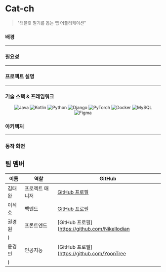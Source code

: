 # Cat-ch
> "태블릿 필기를 돕는 앱 어플리케이션"
### 배경

--- 
### 필요성

--- 
### 프로젝트 설명

---
### 기술 스택 & 프레임워크
<div align="center">

![Java](https://img.shields.io/badge/Java-%23ED8B00.svg?style=for-the-badge&logo=java&logoColor=white) 
![Kotlin](https://img.shields.io/badge/Kotlin-%230095D5.svg?style=for-the-badge&logo=kotlin&logoColor=white) 
![Python](https://img.shields.io/badge/Python-%233776AB.svg?style=for-the-badge&logo=python&logoColor=white) 
![Django](https://img.shields.io/badge/Django-%23092E20.svg?style=for-the-badge&logo=django&logoColor=white) 
![PyTorch](https://img.shields.io/badge/PyTorch-%23EE4C2C.svg?style=for-the-badge&logo=pytorch&logoColor=white) 
![Docker](https://img.shields.io/badge/Docker-%230db7ed.svg?style=for-the-badge&logo=docker&logoColor=white) 
![MySQL](https://img.shields.io/badge/MySQL-%2300f.svg?style=for-the-badge&logo=mysql&logoColor=white) 
![Figma](https://img.shields.io/badge/Figma-%23F24E1E.svg?style=for-the-badge&logo=figma&logoColor=white) 
</div>

### 아키텍처

---
### 동작 화면

## 팀 멤버

| 이름      | 역할        | GitHub                                                   |
|-----------|-------------|----------------------------------------------------------|
| 김태완    | 프로젝트 매니저 | [GitHub 프로필](https://github.com/kimtaewan22)              |
| 이석호    | 백엔드   | [GitHub 프로필](https://github.com/LLagoon3)              |
| 권경원    | 프론트엔드  | [GitHub 프로필](https://github.com/Nikellodian
)              |
| 윤경민    | 인공지능 | [GitHub 프로필](https://github.com/YoonTree
)              |